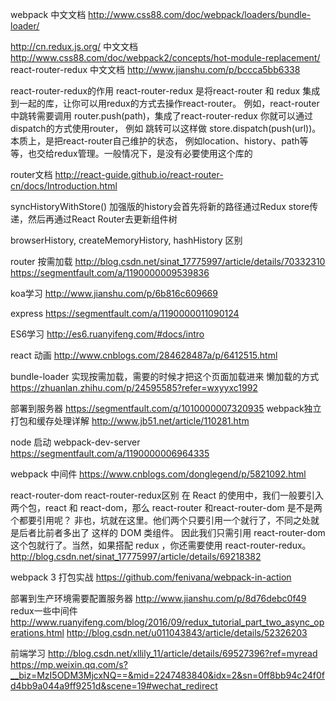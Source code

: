 webpack 中文文档
http://www.css88.com/doc/webpack/loaders/bundle-loader/

http://cn.redux.js.org/
中文文档
http://www.css88.com/doc/webpack2/concepts/hot-module-replacement/
react-router-redux 中文文档
http://www.jianshu.com/p/bccca5bb6338

react-router-redux的作用
react-router-redux 是将react-router 和 redux 集成到一起的库，让你可以用redux的方式去操作react-router。
例如，react-router 中跳转需要调用 router.push(path)，集成了react-router-redux 你就可以通过dispatch的方式使用router，
例如 跳转可以这样做 store.dispatch(push(url))。本质上，是把react-router自己维护的状态，
例如location、history、path等等，也交给redux管理。一般情况下，是没有必要使用这个库的

router文档
http://react-guide.github.io/react-router-cn/docs/Introduction.html


syncHistoryWithStore()
加强版的history会首先将新的路径通过Redux store传递，然后再通过React Router去更新组件树

 browserHistory, createMemoryHistory, hashHistory 区别
 
 router 按需加载
 http://blog.csdn.net/sinat_17775997/article/details/70332310
 https://segmentfault.com/a/1190000009539836

 koa学习
http://www.jianshu.com/p/6b816c609669

express
https://segmentfault.com/a/1190000011090124

ES6学习
http://es6.ruanyifeng.com/#docs/intro

react 动画
http://www.cnblogs.com/284628487a/p/6412515.html

bundle-loader  实现按需加载，需要的时候才把这个页面加载进来
懒加载的方式
https://zhuanlan.zhihu.com/p/24595585?refer=wxyyxc1992

部署到服务器
https://segmentfault.com/q/1010000007320935
webpack独立打包和缓存处理详解
http://www.jb51.net/article/110281.htm

node 启动 webpack-dev-server
https://segmentfault.com/a/1190000006964335

webpack 中间件
https://www.cnblogs.com/donglegend/p/5821092.html

react-router-dom react-router-redux区别
在 React 的使用中，我们一般要引入两个包，react 和 react-dom，那么 react-router 和react-router-dom 是不是两个都要引用呢？
非也，坑就在这里。他们两个只要引用一个就行了，不同之处就是后者比前者多出了 <Link> <BrowserRouter> 这样的 DOM 类组件。
因此我们只需引用 react-router-dom 这个包就行了。当然，如果搭配 redux ，你还需要使用 react-router-redux。
http://blog.csdn.net/sinat_17775997/article/details/69218382

webpack 3 打包实战
https://github.com/fenivana/webpack-in-action

部署到生产环境需要配置服务器
http://www.jianshu.com/p/8d76debc0f49
redux一些中间件
http://www.ruanyifeng.com/blog/2016/09/redux_tutorial_part_two_async_operations.html
http://blog.csdn.net/u011043843/article/details/52326203


前端学习
http://blog.csdn.net/xllily_11/article/details/69527396?ref=myread
https://mp.weixin.qq.com/s?__biz=MzI5ODM3MjcxNQ==&mid=2247483840&idx=2&sn=0ff8bb94c24f0fd4bb9a044a9ff9251d&scene=19#wechat_redirect